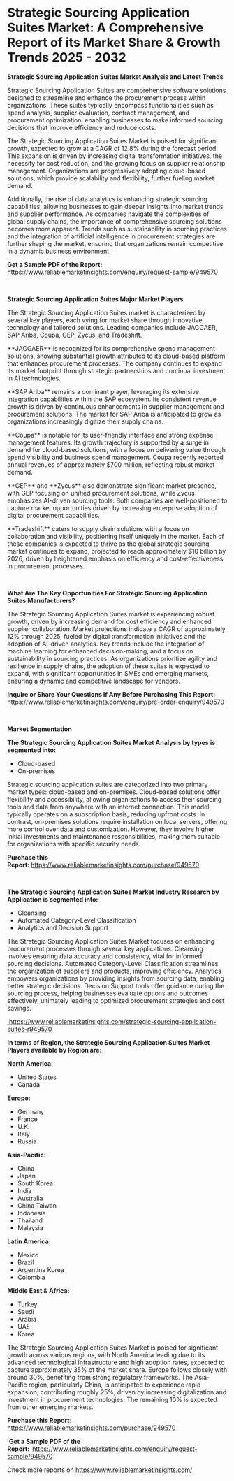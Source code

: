 <p><h1>Strategic Sourcing Application Suites Market: A Comprehensive Report of its Market Share & Growth Trends 2025 - 2032</h1></p><p><strong>Strategic Sourcing Application Suites Market Analysis and Latest Trends</strong></p>
<p><p>Strategic Sourcing Application Suites are comprehensive software solutions designed to streamline and enhance the procurement process within organizations. These suites typically encompass functionalities such as spend analysis, supplier evaluation, contract management, and procurement optimization, enabling businesses to make informed sourcing decisions that improve efficiency and reduce costs.</p><p>The Strategic Sourcing Application Suites Market is poised for significant growth, expected to grow at a CAGR of 12.8% during the forecast period. This expansion is driven by increasing digital transformation initiatives, the necessity for cost reduction, and the growing focus on supplier relationship management. Organizations are progressively adopting cloud-based solutions, which provide scalability and flexibility, further fueling market demand.</p><p>Additionally, the rise of data analytics is enhancing strategic sourcing capabilities, allowing businesses to gain deeper insights into market trends and supplier performance. As companies navigate the complexities of global supply chains, the importance of comprehensive sourcing solutions becomes more apparent. Trends such as sustainability in sourcing practices and the integration of artificial intelligence in procurement strategies are further shaping the market, ensuring that organizations remain competitive in a dynamic business environment.</p></p>
<p><strong>Get a Sample PDF of the Report:&nbsp;</strong> <a href="https://www.reliablemarketinsights.com/enquiry/request-sample/949570?utm_campaign=1937&utm_medium=2&utm_source=Github&utm_content=ia&utm_term=07032025&utm_id=strategic-sourcing-application-suites">https://www.reliablemarketinsights.com/enquiry/request-sample/949570</a></p>
<p>&nbsp;</p>
<p><strong>Strategic Sourcing Application Suites Major Market Players</strong></p>
<p><p>The Strategic Sourcing Application Suites market is characterized by several key players, each vying for market share through innovative technology and tailored solutions. Leading companies include JAGGAER, SAP Ariba, Coupa, GEP, Zycus, and Tradeshift.</p><p>**JAGGAER** is recognized for its comprehensive spend management solutions, showing substantial growth attributed to its cloud-based platform that enhances procurement processes. The company continues to expand its market footprint through strategic partnerships and continual investment in AI technologies.</p><p>**SAP Ariba** remains a dominant player, leveraging its extensive integration capabilities within the SAP ecosystem. Its consistent revenue growth is driven by continuous enhancements in supplier management and procurement solutions. The market for SAP Ariba is anticipated to grow as organizations increasingly digitize their supply chains.</p><p>**Coupa** is notable for its user-friendly interface and strong expense management features. Its growth trajectory is supported by a surge in demand for cloud-based solutions, with a focus on delivering value through spend visibility and business spend management. Coupa recently reported annual revenues of approximately $700 million, reflecting robust market demand.</p><p>**GEP** and **Zycus** also demonstrate significant market presence, with GEP focusing on unified procurement solutions, while Zycus emphasizes AI-driven sourcing tools. Both companies are well-positioned to capture market opportunities driven by increasing enterprise adoption of digital procurement capabilities.</p><p>**Tradeshift** caters to supply chain solutions with a focus on collaboration and visibility, positioning itself uniquely in the market. Each of these companies is expected to thrive as the global strategic sourcing market continues to expand, projected to reach approximately $10 billion by 2026, driven by heightened emphasis on efficiency and cost-effectiveness in procurement processes.</p></p>
<p>&nbsp;</p>
<p><strong>What Are The Key Opportunities For Strategic Sourcing Application Suites Manufacturers?</strong></p>
<p><p>The Strategic Sourcing Application Suites market is experiencing robust growth, driven by increasing demand for cost efficiency and enhanced supplier collaboration. Market projections indicate a CAGR of approximately 12% through 2025, fueled by digital transformation initiatives and the adoption of AI-driven analytics. Key trends include the integration of machine learning for enhanced decision-making, and a focus on sustainability in sourcing practices. As organizations prioritize agility and resilience in supply chains, the adoption of these suites is expected to expand, with significant opportunities in SMEs and emerging markets, ensuring a dynamic and competitive landscape for vendors.</p></p>
<p><strong>Inquire or Share Your Questions If Any Before Purchasing This Report:</strong> <a href="https://www.reliablemarketinsights.com/enquiry/pre-order-enquiry/949570?utm_campaign=1937&utm_medium=2&utm_source=Github&utm_content=ia&utm_term=07032025&utm_id=strategic-sourcing-application-suites">https://www.reliablemarketinsights.com/enquiry/pre-order-enquiry/949570</a></p>
<p>&nbsp;</p>
<p><strong>Market Segmentation</strong></p>
<p><strong>The Strategic Sourcing Application Suites Market Analysis by types is segmented into:</strong></p>
<p><ul><li>Cloud-based</li><li>On-premises</li></ul></p>
<p><p>Strategic sourcing application suites are categorized into two primary market types: cloud-based and on-premises. Cloud-based solutions offer flexibility and accessibility, allowing organizations to access their sourcing tools and data from anywhere with an internet connection. This model typically operates on a subscription basis, reducing upfront costs. In contrast, on-premises solutions require installation on local servers, offering more control over data and customization. However, they involve higher initial investments and maintenance responsibilities, making them suitable for organizations with specific security needs.</p></p>
<p><strong>Purchase this Report:&nbsp;</strong><a href="https://www.reliablemarketinsights.com/purchase/949570?utm_campaign=1937&utm_medium=2&utm_source=Github&utm_content=ia&utm_term=07032025&utm_id=strategic-sourcing-application-suites">https://www.reliablemarketinsights.com/purchase/949570</a></p>
<p>&nbsp;</p>
<p><strong>The Strategic Sourcing Application Suites Market Industry Research by Application is segmented into:</strong></p>
<p><ul><li>Cleansing</li><li>Automated Category-Level Classification</li><li>Analytics and Decision Support</li></ul></p>
<p><p>The Strategic Sourcing Application Suites Market focuses on enhancing procurement processes through several key applications. Cleansing involves ensuring data accuracy and consistency, vital for informed sourcing decisions. Automated Category-Level Classification streamlines the organization of suppliers and products, improving efficiency. Analytics empowers organizations by providing insights from sourcing data, enabling better strategic decisions. Decision Support tools offer guidance during the sourcing process, helping businesses evaluate options and outcomes effectively, ultimately leading to optimized procurement strategies and cost savings.</p></p>
<p><a href="https://www.reliablemarketinsights.com/strategic-sourcing-application-suites-r949570?utm_campaign=1937&utm_medium=2&utm_source=Github&utm_content=ia&utm_term=07032025&utm_id=strategic-sourcing-application-suites">&nbsp;https://www.reliablemarketinsights.com/strategic-sourcing-application-suites-r949570</a></p>
<p><strong>In terms of Region, the Strategic Sourcing Application Suites Market Players available by Region are:</strong></p>
<p>
    <p> <strong> North America: </strong>
        <ul>
            <li>United States</li>
            <li>Canada</li>
        </ul>
        </p> 
    <p> <strong> Europe: </strong>
        <ul>
            <li>Germany</li>
            <li>France</li>
            <li>U.K.</li>
            <li>Italy</li>
            <li>Russia</li>
        </ul>
        </p> 
    <p> <strong> Asia-Pacific: </strong>
        <ul>
            <li>China</li>
            <li>Japan</li>
            <li>South Korea</li>
            <li>India</li>
            <li>Australia</li>
            <li>China Taiwan</li>
            <li>Indonesia</li>
            <li>Thailand</li>
            <li>Malaysia</li>
        </ul>
        </p> 
    <p> <strong> Latin America: </strong>
        <ul>
            <li>Mexico</li>
            <li>Brazil</li>
            <li>Argentina Korea</li>
            <li>Colombia</li>
        </ul>
        </p> 
    <p> <strong> Middle East & Africa: </strong>
        <ul>
            <li>Turkey</li>
            <li>Saudi</li>
            <li>Arabia</li>
            <li>UAE</li>
            <li>Korea</li>
        </ul>
    </p>
    </p>
<p><p>The Strategic Sourcing Application Suites Market is poised for significant growth across various regions, with North America leading due to its advanced technological infrastructure and high adoption rates, expected to capture approximately 35% of the market share. Europe follows closely with around 30%, benefiting from strong regulatory frameworks. The Asia-Pacific region, particularly China, is anticipated to experience rapid expansion, contributing roughly 25%, driven by increasing digitalization and investment in procurement technologies. The remaining 10% is expected from other emerging markets.</p></p>
<p><strong>Purchase this Report: </strong><a href="https://www.reliablemarketinsights.com/purchase/949570?utm_campaign=1937&utm_medium=2&utm_source=Github&utm_content=ia&utm_term=07032025&utm_id=strategic-sourcing-application-suites">https://www.reliablemarketinsights.com/purchase/949570</a></p>
<p>&nbsp;<strong>Get a Sample PDF of the Report:&nbsp;&nbsp;</strong><a href="https://www.reliablemarketinsights.com/enquiry/request-sample/949570?utm_campaign=1937&utm_medium=2&utm_source=Github&utm_content=ia&utm_term=07032025&utm_id=strategic-sourcing-application-suites">https://www.reliablemarketinsights.com/enquiry/request-sample/949570</a></p>
<p><strong></strong></p>
<p>Check more reports on <a href="https://www.reliablemarketinsights.com/?utm_campaign=1937&utm_medium=2&utm_source=Github&utm_content=ia&utm_term=07032025&utm_id=strategic-sourcing-application-suites">https://www.reliablemarketinsights.com/</a></p>